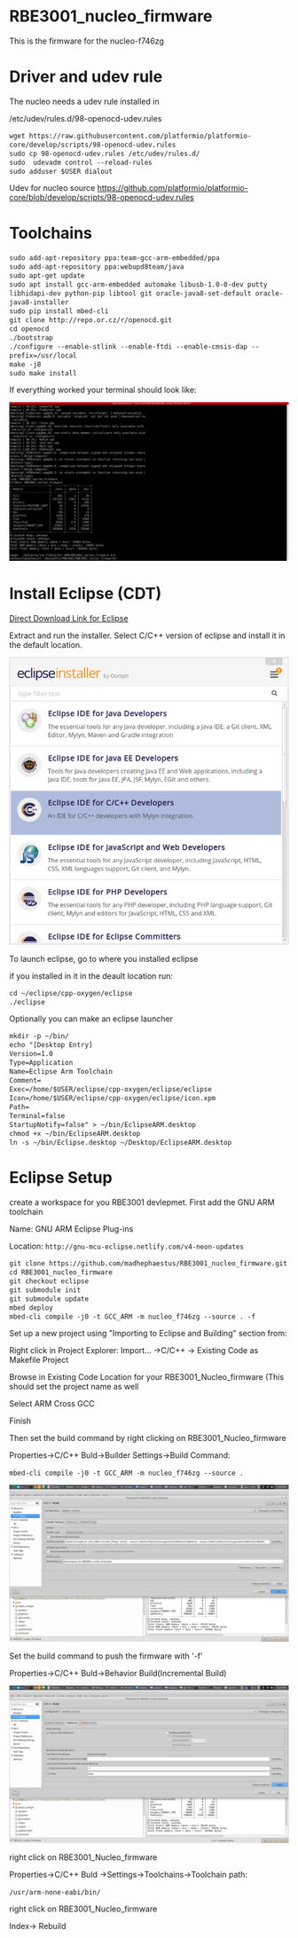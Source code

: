 # RBE3001_nucleo_firmware

This is the firmware for the nucleo-f746zg

# Driver and udev rule
The nucleo needs a udev rule installed in

/etc/udev/rules.d/98-openocd-udev.rules

```
wget https://raw.githubusercontent.com/platformio/platformio-core/develop/scripts/98-openocd-udev.rules
sudo cp 98-openocd-udev.rules /etc/udev/rules.d/
sudo  udevadm control --reload-rules
sudo adduser $USER dialout 
```
Udev for nucleo source
https://github.com/platformio/platformio-core/blob/develop/scripts/98-openocd-udev.rules

# Toolchains
```
sudo add-apt-repository ppa:team-gcc-arm-embedded/ppa
sudo add-apt-repository ppa:webupd8team/java
sudo apt-get update
sudo apt install gcc-arm-embedded automake libusb-1.0-0-dev putty libhidapi-dev python-pip libtool git oracle-java8-set-default oracle-java8-installer
sudo pip install mbed-cli
git clone http://repo.or.cz/r/openocd.git
cd openocd
./bootstrap
./configure --enable-stlink --enable-ftdi --enable-cmsis-dap --prefix=/usr/local
make -j8
sudo make install

```
If everything worked your terminal should look like: 

![](/terminal.png)

# Install Eclipse (CDT)
[Direct Download Link for Eclipse](https://www.eclipse.org/downloads/download.php?file=/oomph/epp/oxygen/R/eclipse-inst-linux64.tar.gz)

Extract and run the installer. Select C/C++ version of eclipse and install it in the default location. 

![](/eclipse.png)

To launch eclipse, go to where you installed eclipse

if you installed in it in the deault location run:

```
cd ~/eclipse/cpp-oxygen/eclipse
./eclipse
```
Optionally you can make an eclipse launcher
```
mkdir -p ~/bin/
echo "[Desktop Entry]
Version=1.0
Type=Application
Name=Eclipse Arm Toolchain
Comment=
Exec=/home/$USER/eclipse/cpp-oxygen/eclipse/eclipse
Icon=/home/$USER/eclipse/cpp-oxygen/eclipse/icon.xpm
Path=
Terminal=false
StartupNotify=false" > ~/bin/EclipseARM.desktop
chmod +x ~/bin/EclipseARM.desktop
ln -s ~/bin/Eclipse.desktop ~/Desktop/EclipseARM.desktop
```

# Eclipse Setup

create a workspace for you RBE3001 devlepmet. First add the GNU ARM toolchain

Name: GNU ARM Eclipse Plug-ins

Location: `http://gnu-mcu-eclipse.netlify.com/v4-neon-updates`

```
git clone https://github.com/madhephaestus/RBE3001_nucleo_firmware.git
cd RBE3001_nucleo_firmware
git checkout eclipse
git submodule init
git submodule update
mbed deploy
mbed-cli compile -j0 -t GCC_ARM -m nucleo_f746zg --source . -f
```
Set up a new project using "Importing to Eclipse and Building" section from: 

Right click in Project Explorer:
Import... ->C/C++ -> Existing Code as Makefile Project

Browse in Existing Code Location for your RBE3001_Nucleo_firmware (This should set the project name as well

Select ARM Cross GCC

Finish

Then set the build command by right clicking on RBE3001_Nucleo_firmware

Properties->C/C++ Buld->Builder Settings->Build Command:

`mbed-cli compile -j0 -t GCC_ARM -m nucleo_f746zg --source . `

![](/Screenshot_2017-08-21_12-50-00.png)


Set the build command to push the firmware with '-f'

Properties->C/C++ Buld->Behavior Build(Incremental Build)

![](/Screenshot_2017-08-21_12-43-41.png)


right click on RBE3001_Nucleo_firmware

Properties->C/C++ Buld ->Settings->Toolchains->Toolchain path:

`/usr/arm-none-eabi/bin/`

right click on RBE3001_Nucleo_firmware

Index-> Rebuild

